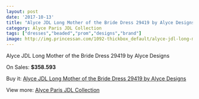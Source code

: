 ```yaml
---
layout: post
date: '2017-10-13'
title: "Alyce JDL Long Mother of the Bride Dress 29419 by Alyce Designs"
category: Alyce Paris JDL Collection
tags: ["dresses","beaded","prom","designs","brand"]
image: http://img.princessan.com/1092-thickbox_default/alyce-jdl-long-mother-of-the-bride-dress-29419-by-alyce-designs.jpg
---
```

Alyce JDL Long Mother of the Bride Dress 29419 by Alyce Designs

On Sales: **$358.593**
<a href="https://www.princessan.com/en/alyce-paris-jdl-collection/515-alyce-jdl-long-mother-of-the-bride-dress-29419-by-alyce-designs.html"><amp-img layout="responsive" width="600" height="600" src="//img.princessan.com/1092-thickbox_default/alyce-jdl-long-mother-of-the-bride-dress-29419-by-alyce-designs.jpg" alt="Alyce JDL Long Mother of the Bride Dress 29419 by Alyce Designs 0" /></a>
<a href="https://www.princessan.com/en/alyce-paris-jdl-collection/515-alyce-jdl-long-mother-of-the-bride-dress-29419-by-alyce-designs.html"><amp-img layout="responsive" width="600" height="600" src="//img.princessan.com/1094-thickbox_default/alyce-jdl-long-mother-of-the-bride-dress-29419-by-alyce-designs.jpg" alt="Alyce JDL Long Mother of the Bride Dress 29419 by Alyce Designs 1" /></a>
<a href="https://www.princessan.com/en/alyce-paris-jdl-collection/515-alyce-jdl-long-mother-of-the-bride-dress-29419-by-alyce-designs.html"><amp-img layout="responsive" width="600" height="600" src="//img.princessan.com/1093-thickbox_default/alyce-jdl-long-mother-of-the-bride-dress-29419-by-alyce-designs.jpg" alt="Alyce JDL Long Mother of the Bride Dress 29419 by Alyce Designs 2" /></a>

Buy it: [Alyce JDL Long Mother of the Bride Dress 29419 by Alyce Designs](https://www.princessan.com/en/alyce-paris-jdl-collection/515-alyce-jdl-long-mother-of-the-bride-dress-29419-by-alyce-designs.html "Alyce JDL Long Mother of the Bride Dress 29419 by Alyce Designs")

View more: [Alyce Paris JDL Collection](https://www.princessan.com/en/7-alyce-paris-jdl-collection "Alyce Paris JDL Collection")